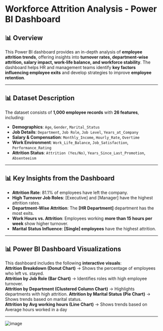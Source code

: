 
# Workforce Attrition Analysis - Power BI Dashboard

## 📊 Overview
This Power BI dashboard provides an in-depth analysis of **employee attrition trends**, offering insights into **turnover rates, department-wise attrition, salary impact, work-life balance, and workforce stability**. The dashboard helps HR and management teams identify **key factors influencing employee exits** and develop strategies to improve **employee retention**. 

---

## 📊 Dataset Description
The dataset consists of **1,000 employee records** with **26 features**, including:  
- **Demographics**: `Age`, `Gender`, `Marital_Status`  
- **Job Details**: `Department`, `Job Role`, `Job Level`, `Years_at_Company`  
- **Salary & Compensation**: `Monthly_Income`, `Hourly_Rate`, `Overtime`  
- **Work Environment**: `Work_Life_Balance`, `Job_Satisfaction`, `Performance_Rating`  
- **Attrition Status**: `Attrition (Yes/No)`, `Years_Since_Last_Promotion`, `Absenteeism`  

---

## 📊 Key Insights from the Dashboard
- **Attrition Rate**: 81.1% of employees have left the company.  
- **High Turnover Job Roles**: [Executive] and [Manager] have the highest attrition rates.  
- **Department-Wise Attrition**: The **[HR Department]** department has the most exits.  
- **Work Hours vs. Attrition**: Employees working **more than 15 hours per week** show higher turnover.  
- **Marital Status Influence**: **[Single] employees** have the highest attrition.  

---

## 📊 Power BI Dashboard Visualizations
This dashboard includes the following **interactive visuals**:  
**Attrition Breakdown (Donut Chart)** → Shows the percentage of employees who left vs. stayed.  
**Attrition by Job Role (Bar Chart)** → Identifies roles with high employee turnover.  
**Attrition by Department (Clustered Column Chart)** → Highlights departments with high attrition. 
**Attrition by Marital Status (Pie Chart)** → Shows trends based on marital status.  
**Attrition by Avg working hours (Line Chart)** → Shows trends based on Average hours worked in a day

---

![image](https://github.com/user-attachments/assets/763f93e8-1a1e-4b68-8654-6b77d90e2660)


